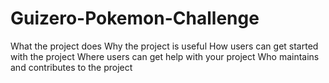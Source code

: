 # Guizero-Pokemon-Challenge

What the project does
Why the project is useful
How users can get started with the project
Where users can get help with your project
Who maintains and contributes to the project
